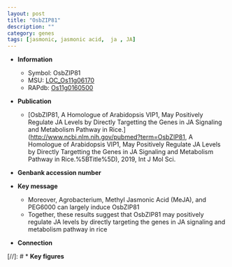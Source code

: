 ```yaml
---
layout: post
title: "OsbZIP81"
description: ""
category: genes
tags: [jasmonic, jasmonic acid,  ja , JA]
---
```


* **Information**  
    + Symbol: OsbZIP81  
    + MSU: [LOC_Os11g06170](http://rice.uga.edu/cgi-bin/ORF_infopage.cgi?orf=LOC_Os11g06170)  
    + RAPdb: [Os11g0160500](https://rapdb.dna.affrc.go.jp/locus/?name=Os11g0160500)  

* **Publication**  
    + [OsbZIP81, A Homologue of Arabidopsis VIP1, May Positively Regulate JA Levels by Directly Targetting the Genes in JA Signaling and Metabolism Pathway in Rice.](http://www.ncbi.nlm.nih.gov/pubmed?term=OsbZIP81, A Homologue of Arabidopsis VIP1, May Positively Regulate JA Levels by Directly Targetting the Genes in JA Signaling and Metabolism Pathway in Rice.%5BTitle%5D), 2019, Int J Mol Sci.

* **Genbank accession number**  

* **Key message**  
    + Moreover, Agrobacterium, Methyl Jasmonic Acid (MeJA), and PEG6000 can largely induce OsbZIP81
    + Together, these results suggest that OsbZIP81 may positively regulate JA levels by directly targeting the genes in JA signaling and metabolism pathway in rice

* **Connection**  

[//]: # * **Key figures**  


